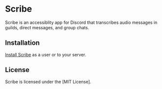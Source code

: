# Scribe
Scribe is an accessiblity app for Discord that transcribes audio messages in guilds, direct messages, and group chats.

## Installation
[Install Scribe](https://discord.com/oauth2/authorize?client_id=1350958027355721758) as a user or to your server.

## License
Scribe is licensed under the [MIT License].
